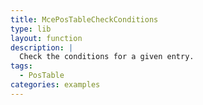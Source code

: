 ```yaml
---
title: McePosTableCheckConditions
type: lib
layout: function
description: |
  Check the conditions for a given entry.
tags:
  - PosTable
categories: examples
---
```

